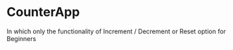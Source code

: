 # CounterApp
In which only the functionality of Increment / Decrement or Reset option for Beginners
